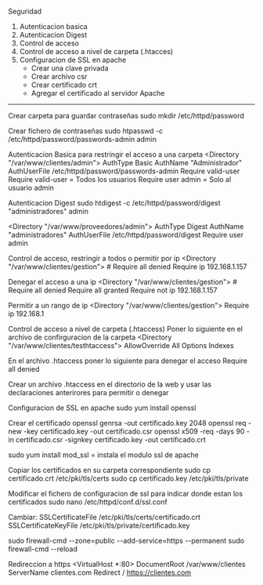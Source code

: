 Seguridad
1. Autenticacion basica
2. Autenticacion Digest
3. Control de acceso
4. Control de acceso a nivel de carpeta (.htacces)
5. Configuracion de SSL en apache
   - Crear una clave privada
   - Crear archivo csr
   - Crear certificado crt
   - Agregar el certificado al servidor Apache

-------------------------------------------------

Crear carpeta para guardar contraseñas
sudo mkdir /etc/httpd/password

Crear fichero de contraseñas
sudo htpasswd -c /etc/httpd/password/passwords-admin admin

Autenticacion Basica para restringir el acceso a una carpeta
<Directory "/var/www/clientes/admin">
    AuthType Basic
    AuthName "Administrador"
    AuthUserFile /etc/httpd/password/passwords-admin
    Require valid-user
</Directory>
Require valid-user = Todos los usuarios
Require user admin = Solo al usuario admin

Autenticacion Digest
sudo htdigest -c /etc/httpd/password/digest "administradores" admin

<Directory "/var/www/proveedores/admin">
    AuthType Digest
    AuthName "administradores"
    AuthUserFile /etc/httpd/password/digest
    Require user admin
</Directory>

Control de acceso, restringir a todos o permitir por ip
<Directory "/var/www/clientes/gestion">
    <RequireAll>
       # Require all denied
       	Require	ip 192.168.1.157
    </RequireAll>
</Directory>

Denegar el acceso a una ip
<Directory "/var/www/clientes/gestion">
    <RequireAll>
       # Require all denied
        Require all granted
        Require not ip 192.168.1.157
    </RequireAll>
</Directory>

Permitir a un rango de ip
<Directory "/var/www/clientes/gestion">
    <RequireAll>
        Require ip 192.168.1
    </RequireAll>
</Directory>

Control de acceso a nivel de carpeta (.htaccess)
Poner lo siguiente en el archivo de confirguracion de la carpeta
<Directory "/var/www/clientes/testhtaccess">
    AllowOverride All
    Options Indexes
</Directory>

En el archivo .htaccess poner lo siguiente para denegar  el acceso
Require all denied

Crear un archivo .htaccess en el directorio de la web y usar las declaraciones anterirores para permitir o denegar

Configuracion de SSL en apache
sudo yum install openssl

Crear el certificado
openssl genrsa -out certificado.key 2048
openssl req -new -key certificado.key -out certificado.csr
openssl x509 -req -days 90 -in certificado.csr -signkey certificado.key -out certificado.crt

sudo yum install mod_ssl = instala el modulo ssl de apache

Copiar los certificados en su carpeta correspondiente
sudo cp certificado.crt /etc/pki/tls/certs
sudo cp certificado.key /etc/pki/tls/private

Modificar el fichero de configuracion de ssl para indicar donde estan los certificados
sudo nano /etc/httpd/conf.d/ssl.conf

Cambiar:
SSLCertificateFile /etc/pki/tls/certs/certificado.crt
SSLCertificateKeyFile /etc/pki/tls/private/certificado.key

sudo firewall-cmd --zone=public --add-service=https --permanent
sudo firewall-cmd --reload

Redireccion a https
<VirtualHost *:80>
    DocumentRoot /var/www/clientes
    ServerName clientes.com
    Redirect / https://clientes.com
</VirtualHost>

